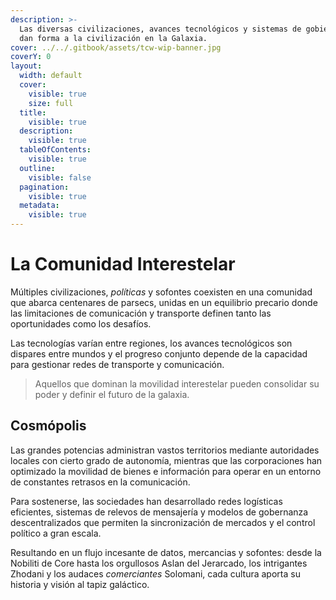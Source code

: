 ```yaml
---
description: >-
  Las diversas civilizaciones, avances tecnológicos y sistemas de gobierno que
  dan forma a la civilización en la Galaxia.
cover: ../../.gitbook/assets/tcw-wip-banner.jpg
coverY: 0
layout:
  width: default
  cover:
    visible: true
    size: full
  title:
    visible: true
  description:
    visible: true
  tableOfContents:
    visible: true
  outline:
    visible: false
  pagination:
    visible: true
  metadata:
    visible: true
---
```


# La Comunidad Interestelar

Múltiples civilizaciones, _políticas_ y sofontes coexisten en una comunidad que abarca centenares de parsecs, unidas en un equilibrio precario donde las limitaciones de comunicación y transporte definen tanto las oportunidades como los desafíos.

Las tecnologías varían entre regiones, los avances tecnológicos son dispares entre mundos y el progreso conjunto depende de la capacidad para gestionar redes de transporte y comunicación.

> Aquellos que dominan la movilidad interestelar pueden consolidar su poder y definir el futuro de la galaxia.

## Cosmópolis

Las grandes potencias administran vastos territorios mediante autoridades locales con cierto grado de autonomía, mientras que las corporaciones han optimizado la movilidad de bienes e información para operar en un entorno de constantes retrasos en la comunicación.

Para sostenerse, las sociedades han desarrollado redes logísticas eficientes, sistemas de relevos de mensajería y modelos de gobernanza descentralizados que permiten la sincronización de mercados y el control político a gran escala.

Resultando en un flujo incesante de datos, mercancias y sofontes: desde la Nobiliti de Core hasta los orgullosos Aslan del Jerarcado, los intrigantes Zhodani y los audaces _comerciantes_ Solomani, cada cultura aporta su historia y visión al tapiz galáctico.
